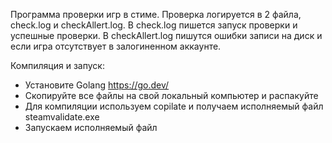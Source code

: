 Программа проверки игр в стиме. Проверка логируется в 2 файла, check.log и checkAllert.log. В check.log пишется запуск проверки и успешные проверки. В checkAllert.log пишутся ошибки записи на диск и если игра отсутствует в залогиненном аккаунте. 

Компиляция и запуск:

- Установите Golang https://go.dev/
- Скопируйте все файлы на свой локальный компьютер и распакуйте
- Для компиляции используем copilate и получаем исполняемый файл steamvalidate.exe
- Запускаем исполняемый файл
